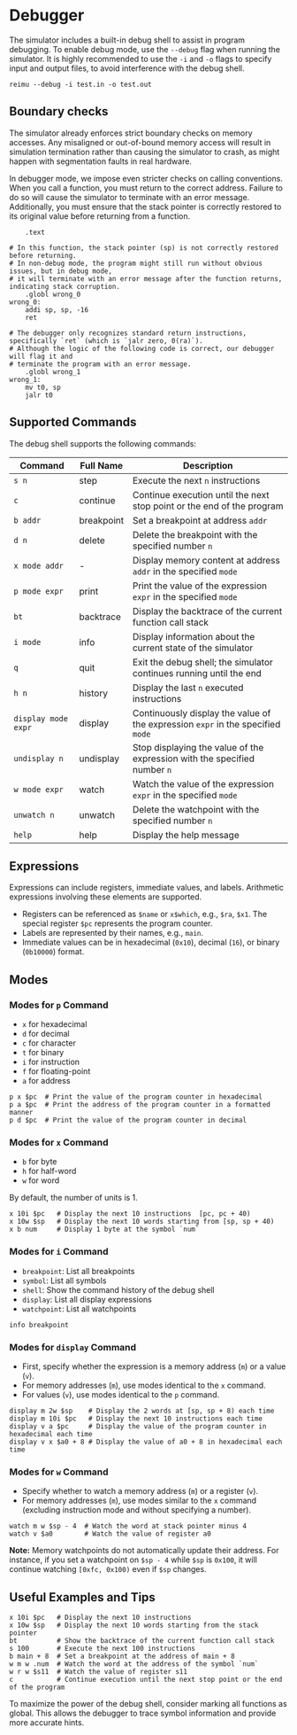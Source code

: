 # Debugger

The simulator includes a built-in debug shell to assist in program debugging. To enable debug mode, use the `--debug` flag when running the simulator. It is highly recommended to use the `-i` and `-o` flags to specify input and output files, to avoid interference with the debug shell.

```shell
reimu --debug -i test.in -o test.out
```

## Boundary checks

The simulator already enforces strict boundary checks on memory accesses. Any misaligned or out-of-bound memory access will result in simulation termination rather than causing the simulator to crash, as might happen with segmentation faults in real hardware.

In debugger mode, we impose even stricter checks on calling conventions. When you call a function, you must return to the correct address. Failure to do so will cause the simulator to terminate with an error message. Additionally, you must ensure that the stack pointer is correctly restored to its original value before returning from a function.

```assembly
    .text

# In this function, the stack pointer (sp) is not correctly restored before returning.
# In non-debug mode, the program might still run without obvious issues, but in debug mode,
# it will terminate with an error message after the function returns, indicating stack corruption.
    .globl wrong_0
wrong_0:
    addi sp, sp, -16
    ret

# The debugger only recognizes standard return instructions, specifically `ret` (which is `jalr zero, 0(ra)`).
# Although the logic of the following code is correct, our debugger will flag it and
# terminate the program with an error message.
    .globl wrong_1
wrong_1:
    mv t0, sp
    jalr t0
```

## Supported Commands

The debug shell supports the following commands:

| Command               | Full Name     | Description                                                               |
| --------------------- | ------------- | ------------------------------------------------------------------------- |
| `s n`                 | step          | Execute the next `n` instructions                                         |
| `c`                   | continue      | Continue execution until the next stop point or the end of the program    |
| `b addr`              | breakpoint    | Set a breakpoint at address `addr`                                        |
| `d n`                 | delete        | Delete the breakpoint with the specified number `n`                       |
| `x mode addr`         | -             | Display memory content at address `addr` in the specified `mode`          |
| `p mode expr`         | print         | Print the value of the expression `expr` in the specified `mode`          |
| `bt`                  | backtrace     | Display the backtrace of the current function call stack                  |
| `i mode`              | info          | Display information about the current state of the simulator              |
| `q`                   | quit          | Exit the debug shell; the simulator continues running until the end       |
| `h n`                 | history       | Display the last `n` executed instructions                                |
| `display mode expr`   | display       | Continuously display the value of the expression `expr` in the specified `mode` |
| `undisplay n`         | undisplay     | Stop displaying the value of the expression with the specified number `n` |
| `w mode expr`         | watch         | Watch the value of the expression `expr` in the specified `mode`          |
| `unwatch n`           | unwatch       | Delete the watchpoint with the specified number `n`                       |
| `help`                | help          | Display the help message                                                   |

## Expressions

Expressions can include registers, immediate values, and labels. Arithmetic expressions involving these elements are supported.

- Registers can be referenced as `$name` or `x$which`, e.g., `$ra`, `$x1`. The special register `$pc` represents the program counter.
- Labels are represented by their names, e.g., `main`.
- Immediate values can be in hexadecimal (`0x10`), decimal (`16`), or binary (`0b10000`) format.

## Modes

### Modes for `p` Command

- `x` for hexadecimal
- `d` for decimal
- `c` for character
- `t` for binary
- `i` for instruction
- `f` for floating-point
- `a` for address

```shell
p x $pc  # Print the value of the program counter in hexadecimal
p a $pc  # Print the address of the program counter in a formatted manner
p d $pc  # Print the value of the program counter in decimal
```

### Modes for `x` Command

- `b` for byte
- `h` for half-word
- `w` for word

By default, the number of units is 1.

```shell
x 10i $pc   # Display the next 10 instructions  [pc, pc + 40)
x 10w $sp   # Display the next 10 words starting from [sp, sp + 40)
x b num     # Display 1 byte at the symbol `num`
```

### Modes for `i` Command

- `breakpoint`: List all breakpoints
- `symbol`: List all symbols
- `shell`: Show the command history of the debug shell
- `display`: List all display expressions
- `watchpoint`: List all watchpoints

```shell
info breakpoint
```

### Modes for `display` Command

- First, specify whether the expression is a memory address (`m`) or a value (`v`).
- For memory addresses (`m`), use modes identical to the `x` command.
- For values (`v`), use modes identical to the `p` command.

```shell
display m 2w $sp    # Display the 2 words at [sp, sp + 8) each time
display m 10i $pc   # Display the next 10 instructions each time
display v a $pc     # Display the value of the program counter in hexadecimal each time
display v x $a0 + 8 # Display the value of a0 + 8 in hexadecimal each time
```

### Modes for `w` Command

- Specify whether to watch a memory address (`m`) or a register (`v`).
- For memory addresses (`m`), use modes similar to the `x` command (excluding instruction mode and without specifying a number).

```shell
watch m w $sp - 4  # Watch the word at stack pointer minus 4
watch v $a0        # Watch the value of register a0
```

**Note:** Memory watchpoints do not automatically update their address. For instance, if you set a watchpoint on `$sp - 4` while `$sp` is `0x100`, it will continue watching `[0xfc, 0x100)` even if `$sp` changes.

## Useful Examples and Tips

```shell
x 10i $pc   # Display the next 10 instructions
x 10w $sp   # Display the next 10 words starting from the stack pointer
bt          # Show the backtrace of the current function call stack
s 100       # Execute the next 100 instructions
b main + 8  # Set a breakpoint at the address of main + 8
w m w .num  # Watch the word at the address of the symbol `num`
w r w $s11  # Watch the value of register s11
c           # Continue execution until the next stop point or the end of the program
```

To maximize the power of the debug shell, consider marking all functions as global. This allows the debugger to trace symbol information and provide more accurate hints.
